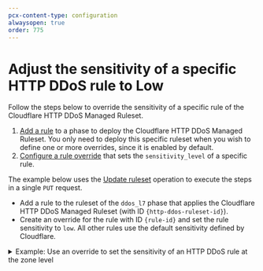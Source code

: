 ```yaml
---
pcx-content-type: configuration
alwaysopen: true
order: 775
---
```


# Adjust the sensitivity of a specific HTTP DDoS rule to Low

Follow the steps below to override the sensitivity of a specific rule of the Cloudflare HTTP DDoS Managed Ruleset.

1. [Add a rule](/basic-operations/deploy-rulesets) to a phase to deploy the Cloudflare HTTP DDoS Managed Ruleset. You only need to deploy this specific ruleset when you wish to define one or more overrides, since it is enabled by default.
1. [Configure a rule override](/managed-rulesets/override-managed-ruleset) that sets the `sensitivity_level` of a specific rule.

The example below uses the [Update ruleset](/rulesets-api/update) operation to execute the steps in a single `PUT` request.

- Add a rule to the ruleset of the `ddos_l7` phase that applies the Cloudflare HTTP DDoS Managed Ruleset (with ID `{http-ddos-ruleset-id}`).
- Create an override for the rule with ID `{rule-id}` and set the rule sensitivity to `low`. All other rules use the default sensitivity defined by Cloudflare.

<details>
<summary>Example: Use an override to set the sensitivity of an HTTP DDoS rule at the zone level</summary>
<div>

```json
curl -X PUT \
-H "X-Auth-Email: user@cloudflare.com" \
-H "X-Auth-Key: REDACTED" \
"https://api.cloudflare.com/client/v4/zones/{zone-id}/rulesets/phases/ddos_l7/entrypoint" \
-d '{
  "rules": [
    {
      "action": "execute",
      "expression": "true",
      "action_parameters": {
        "id": "{http-ddos-ruleset-id}",
        "overrides": {
          "rules": [
            {
              "id": "{rule-id}",
              "sensitivity_level": "low"
            }
          ]
        }
      }
    }
  ]
}'
```

</div>
</details>
